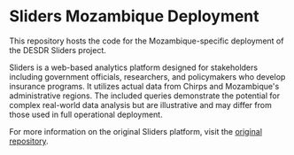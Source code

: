 # Sliders Mozambique Deployment

This repository hosts the code for the Mozambique-specific deployment of the DESDR Sliders project.

Sliders is a web-based analytics platform designed for stakeholders including government officials, researchers, and policymakers who develop insurance programs.  It utilizes actual data from Chirps and Mozambique's administrative regions. The included queries demonstrate the potential for complex real-world data analysis but are illustrative and may differ from those used in full operational deployment.

For more information on the original Sliders platform, visit the [original repository](https://github.com/Columbia-DESDR/Sliders).
